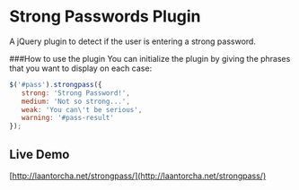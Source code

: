 Strong Passwords Plugin
=======================

A jQuery plugin to detect if the user is entering a strong password.

###How to use the plugin
You can initialize the plugin by giving the phrases that you want to display on each case:

```javascript
$('#pass').strongpass({
   strong: 'Strong Password!',
   medium: 'Not so strong...',
   weak: 'You can\'t be serious',
   warning: '#pass-result'
});
```
Live Demo
---------
[http://laantorcha.net/strongpass/](http://laantorcha.net/strongpass/)
